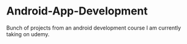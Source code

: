 # Android-App-Development

Bunch of projects from an android development course I am currently taking on udemy.
